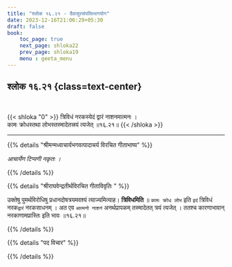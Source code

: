 ```yaml
---
title: "श्लोक १६.२१ - दैवासुरसंपत्विभागयोग"
date: 2023-12-16T21:06:29+05:30
draft: false
book:
    toc_page: true
    next_page: shloka22
    prev_page: shloka19
    menu : geeta_menu
---
```




## श्लोक १६.२१ {class=text-center}

<br/>

{{< shloka  "0"  >}}
त्रिविधं नरकस्येदं द्वारं नाशनमात्मनः ।  
कामः क्रोधस्तथा लोभस्तस्मादेतत्त्रयं त्यजेत् ॥१६.२१॥
{{< /shloka >}}

---


{{% details "श्रीमन्मध्वाचार्यभगवत्पादाचर्य विरचित  गीताभाष्य" %}}

*आचार्येण टिप्पणी नकृतः ।*

{{% /details %}}



{{% details "श्रीराघवेन्द्रतीर्थविरचित गीताविवृतिः " %}}

उक्तेषु पुमर्थविरोधिषु प्रधानदोषत्रयमवश्यं 
त्याज्यमित्याह। **त्रिविधमिति** ॥ 
`कामः क्रोध लोभ` इति `इदं` त्रिविधं नरक`द्वारं` 
नरकसाधनम्‌ । अत एव `आत्मनो नाशनं` अनर्थप्रापकम्‌ 
तस्मादेतत् त्रयं त्यजेत्‌ । ततश्च कारणाभावान् नरकाणामप्रास्तिः 
इति भावः ॥१६.२१॥

{{% /details %}}



{{% details "पद विचार" %}}


{{% /details %}}

